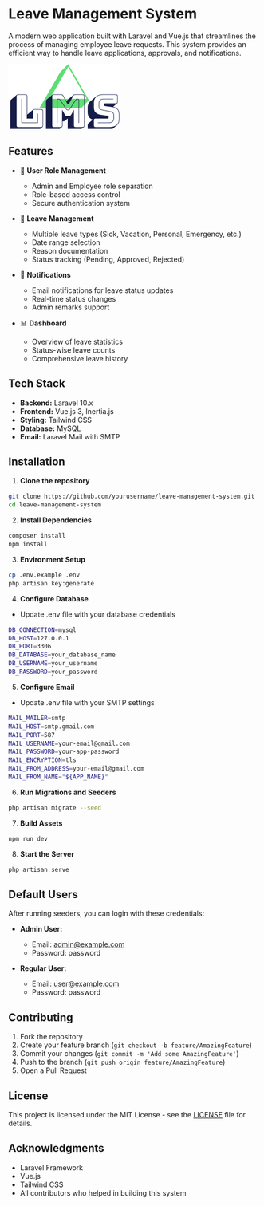 # Leave Management System

A modern web application built with Laravel and Vue.js that streamlines the process of managing employee leave requests. This system provides an efficient way to handle leave applications, approvals, and notifications.

![Leave Management System](public/images/lms-systemlogo.png)

## Features

- 👥 **User Role Management**
  - Admin and Employee role separation
  - Role-based access control
  - Secure authentication system

- 📝 **Leave Management**
  - Multiple leave types (Sick, Vacation, Personal, Emergency, etc.)
  - Date range selection
  - Reason documentation
  - Status tracking (Pending, Approved, Rejected)

- 📧 **Notifications**
  - Email notifications for leave status updates
  - Real-time status changes
  - Admin remarks support

- 📊 **Dashboard**
  - Overview of leave statistics
  - Status-wise leave counts
  - Comprehensive leave history

## Tech Stack

- **Backend:** Laravel 10.x
- **Frontend:** Vue.js 3, Inertia.js
- **Styling:** Tailwind CSS
- **Database:** MySQL
- **Email:** Laravel Mail with SMTP

## Installation

1. **Clone the repository**
```bash
git clone https://github.com/yourusername/leave-management-system.git
cd leave-management-system
```

2. **Install Dependencies**
```bash
composer install
npm install
```

3. **Environment Setup**
```bash
cp .env.example .env
php artisan key:generate
```

4. **Configure Database**
- Update .env file with your database credentials
```bash
DB_CONNECTION=mysql
DB_HOST=127.0.0.1
DB_PORT=3306
DB_DATABASE=your_database_name
DB_USERNAME=your_username
DB_PASSWORD=your_password
```

5. **Configure Email**
- Update .env file with your SMTP settings
```bash
MAIL_MAILER=smtp
MAIL_HOST=smtp.gmail.com
MAIL_PORT=587
MAIL_USERNAME=your-email@gmail.com
MAIL_PASSWORD=your-app-password
MAIL_ENCRYPTION=tls
MAIL_FROM_ADDRESS=your-email@gmail.com
MAIL_FROM_NAME="${APP_NAME}"
```

6. **Run Migrations and Seeders**
```bash
php artisan migrate --seed
```

7. **Build Assets**
```bash
npm run dev
```

8. **Start the Server**
```bash
php artisan serve
```

## Default Users

After running seeders, you can login with these credentials:

- **Admin User:**
  - Email: admin@example.com
  - Password: password

- **Regular User:**
  - Email: user@example.com
  - Password: password

## Contributing

1. Fork the repository
2. Create your feature branch (`git checkout -b feature/AmazingFeature`)
3. Commit your changes (`git commit -m 'Add some AmazingFeature'`)
4. Push to the branch (`git push origin feature/AmazingFeature`)
5. Open a Pull Request

## License

This project is licensed under the MIT License - see the [LICENSE](LICENSE) file for details.

## Acknowledgments

- Laravel Framework
- Vue.js
- Tailwind CSS
- All contributors who helped in building this system
